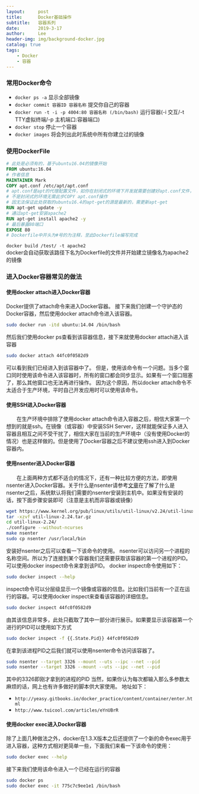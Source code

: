 ```yaml
---
layout:     post
title:      Docker基础操作
subtitle:   容器系列
date:       2019-3-17
author:     Lee
header-img: img/background-docker.jpg
catalog: true
tags:
    - Docker
    - 容器
---
```


### 常用Docker命令

* `docker ps -a` 显示全部镜像  
* `docker commit 容器ID 容器名称` 提交你自己的容器  
* `docker run -t -i -p 4004:80 容器名称 (/bin/bash)` 运行容器(-i 交互/-t TTY虚拟终端/-p 主机端口:容器端口)  
* `docker stop` 停止一个容器  
* `docker images` 将会列出此时系统中所有你建立过的镜像  

### 使用DockerFile

```Dockerfile
# 此处是必须有的，基于ubuntu16.04的镜像开始
FROM ubuntu:16.04
# 作者信息
MAINTAINER Mark
COPY apt.conf /etc/apt/apt.conf
# apt.conf是apt的代理配置文件，如你在封闭式的环境下开发就需要创建好apt.conf文件，样式与你Dockerfile的根镜像的系统中的apt.conf样式一样，如此处我的根镜像为ubuntu系统，我编写好代理文件复制到test目录下，注意Dockerfile操作的文件都是基于当前目录下进行的。
# 不是封闭式的环境无需此步COPY apt.conf操作
# 因无法保证此处获取的ubuntu16.4的apt-get的源是最新的，需更新apt-get
RUN apt-get update -y
# 通过apt-get安装apache2
RUN apt-get install apache2 -y
# 最后暴露80端口
EXPOSE 80
# Dockerfile中开头为#号的为注释，至此Dockerfile编写完成
```

`docker build /test/ -t apache2`  
docker会自动获取该路径下名为Dockerfile的文件并开始建立镜像名为apache2的镜像

### 进入Docker容器常见的做法

#### 使用docker attach进入Docker容器

Docker提供了attach命令来进入Docker容器。
接下来我们创建一个守护态的Docker容器，然后使用docker attach命令进入该容器。

```bash
sudo docker run -itd ubuntu:14.04 /bin/bash  
```

然后我们使用docker ps查看到该容器信息，接下来就使用docker attach进入该容器

```bash
sudo docker attach 44fc0f0582d9  
```

可以看到我们已经进入到该容器中了。
但是，使用该命令有一个问题。当多个窗口同时使用该命令进入该容器时，所有的窗口都会同步显示。如果有一个窗口阻塞了，那么其他窗口也无法再进行操作。
因为这个原因，所以docker attach命令不太适合于生产环境，平时自己开发应用时可以使用该命令。

#### 使用SSH进入Docker容器

　　在生产环境中排除了使用docker attach命令进入容器之后，相信大家第一个想到的就是ssh。在镜像（或容器）中安装SSH Server，这样就能保证多人进入容器且相互之间不受干扰了，相信大家在当前的生产环境中（没有使用Docker的情况）也是这样做的。但是使用了Docker容器之后不建议使用ssh进入到Docker容器内。

#### 使用nsenter进入Docker容器

　　在上面两种方式都不适合的情况下，还有一种比较方便的方法，即使用nsenter进入Docker容器。关于什么是nsenter请参考[文章](https://github.com/jpetazzo/nsenter)在了解了什么是nsenter之后，系统默认将我们需要的nsenter安装到主机中。如果没有安装的话，按下面步骤安装即可（注意是主机而非容器或镜像）

```bash
wget https://www.kernel.org/pub/linux/utils/util-linux/v2.24/util-linux-2.24.tar.gz  
tar -xzvf util-linux-2.24.tar.gz  
cd util-linux-2.24/  
./configure --without-ncurses  
make nsenter  
sudo cp nsenter /usr/local/bin  
```

安装好nsenter之后可以查看一下该命令的使用。
nsenter可以访问另一个进程的名称空间。所以为了连接到某个容器我们还需要获取该容器的第一个进程的PID。可以使用docker inspect命令来拿到该PID。
docker inspect命令使用如下：

```bash
sudo docker inspect --help
```

inspect命令可以分层级显示一个镜像或容器的信息。比如我们当前有一个正在运行的容器。可以使用docker inspect来查看该容器的详细信息。

```bash
sudo docker inspect 44fc0f0582d9  
```

由其该信息非常多，此处只截取了其中一部分进行展示。如果要显示该容器第一个进行的PID可以使用如下方式

```bash
sudo docker inspect -f {{.State.Pid}} 44fc0f0582d9  
```

在拿到该进程PID之后我们就可以使用nsenter命令访问该容器了。

```bash
sudo nsenter --target 3326 --mount --uts --ipc --net --pid  
sudo nsenter --target 3326 --mount --uts --ipc --net --pid
```

其中的3326即刚才拿到的进程的PID
当然，如果你认为每次都输入那么多参数太麻烦的话，网上也有许多做好的脚本供大家使用。
地址如下：

* `http://yeasy.gitbooks.io/docker_practice/content/container/enter.html`
* `http://www.tuicool.com/articles/eYnUBrR`

#### 使用docker exec进入Docker容器

除了上面几种做法之外，docker在1.3.X版本之后还提供了一个新的命令exec用于进入容器，这种方式相对更简单一些，下面我们来看一下该命令的使用：

```bash
sudo docker exec --help
```

接下来我们使用该命令进入一个已经在运行的容器

```bash
sudo docker ps  
sudo docker exec -it 775c7c9ee1e1 /bin/bash  
```
